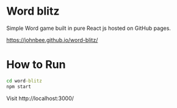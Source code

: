 # Word blitz
Simple Word game built in pure React js hosted on GitHub pages.

https://johnbee.github.io/word-blitz/

# How to Run
```cmd
cd word-blitz
npm start
```
Visit 
http://localhost:3000/

